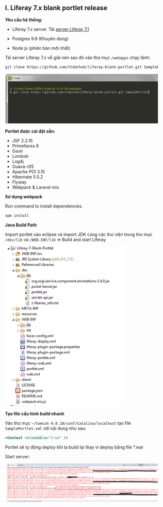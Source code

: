 ## I. Liferay 7.x blank portlet release

**Yêu cầu hệ thống:**

- Liferay 7.x server. Tải [server Liferay 7.1](https://sourceforge.net/projects/lportal/files/Liferay%20Portal/7.1.0%20GA1/)

- Postgres 9.6 (Khuyên dùng)
- Node js (phiên bản mới nhất)



Tải server Liferay 7.x về giải nén sau đó vào thư mục `/webapps` chạy lệnh:

```bash
git clone https://github.com/ttdathub/liferay-blank-portlet.git SamplePortlet
```

![Git clone command](.\assets\images\portlet-clone-cmd.PNG)

**Portlet được cài đặt sẵn:**

- JSF 2.2.15
- Primefaces 8
- Gson
- Lombok
- Log4j
- Guava-r05
- Apache POI 3.15
- Hibernate 5.5.2
- Flyway
- Webpack & Laravel mix

**Sử dụng webpack**

Run command to install dependencies.

```bash
npm install
```

**Java Build Path**

Import portlet vào eclipse và import JDK cùng các thư viện trong thư mục `/dev/lib` và `/WEB-INF/lib` => Build and start Liferay

![Portlet structure](.\assets\images\blank-portlet-structure.PNG)

**Tạo file cấu hình build nhanh**

Vào thư mục `~/tomcat-9.0.10/conf/Catalina/localhost` tạo file `SamplePortlet.xml` với nội dung như sau:

```xml
<Context reloadable="true" />
```



Portlet sẽ tự động deploy khi ta build lại thay vì deploy bằng file *.war

Start server:

![](.\assets\images\server-started.PNG)
